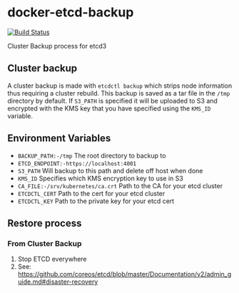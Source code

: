 # docker-etcd-backup

[![Build Status](https://drone.digital.homeoffice.gov.uk/api/badges/UKHomeOffice/docker-etcd-backup/status.svg)](https://drone.digital.homeoffice.gov.uk/UKHomeOffice/docker-etcd-backup)

Cluster Backup process for etcd3

## Cluster backup

A cluster backup is made with `etcdctl backup` which strips node information thus requiring a cluster rebuild. This backup is saved as a tar file in the `/tmp` directory by default. If `S3_PATH` is specified it will be uploaded to S3 and encrypted with the KMS key that you have specified using the `KMS_ID` variable.

## Environment Variables

* `BACKUP_PATH:-/tmp` The root directory to backup to
* `ETCD_ENDPOINT:-https://localhost:4001`
* `S3_PATH` Will backup to this path and delete off host when done
* `KMS_ID` Specifies which KMS encryption key to use in S3
* `CA_FILE:-/srv/kubernetes/ca.crt` Path to the CA for your etcd cluster
* `ETCDCTL_CERT` Path to the cert for your etcd cluster
* `ETCDCTL_KEY` Path to the private key for your etcd cert

## Restore process

### From Cluster Backup

1. Stop ETCD everywhere
2. See: https://github.com/coreos/etcd/blob/master/Documentation/v2/admin_guide.md#disaster-recovery
